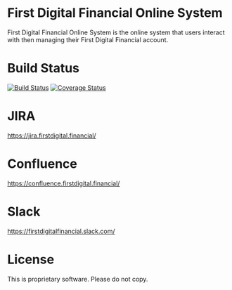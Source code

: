# First Digital Financial Online System
First Digital Financial Online System is the online system that users interact with then managing their First Digital Financial account.


# Build Status
[![Build Status](https://jenkins.firstdigital.financial/buildStatus/icon?job=FirstDigitalFinancial/online.firstdigital.financial/master)](https://jenkins.firstdigital.financial/job/FirstDigitalFinancial/job/online.firstdigital.financial/job/master/) [![Coverage Status](https://coveralls.io/repos/github/FirstDigitalFinancial/online.firstdigital.financial/badge.svg?branch=master&t=h2pwal)](https://coveralls.io/github/FirstDigitalFinancial/online.firstdigital.financial?branch=master)

# JIRA

https://jira.firstdigital.financial/

# Confluence

https://confluence.firstdigital.financial/

# Slack

https://firstdigitalfinancial.slack.com/

# License

This is proprietary software.  Please do not copy.
